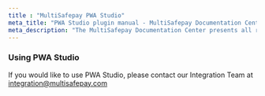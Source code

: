 ```yaml
---
title : "MultiSafepay PWA Studio"
meta_title: "PWA Studio plugin manual - MultiSafepay Documentation Center"
meta_description: "The MultiSafepay Documentation Center presents all relevant information about our Plugins and API. You can also find support pages for Payment Methods, Tools and General Questions as well as the contact details of our Support and Integration Teams."
---
```


### Using PWA Studio

If you would like to use PWA Studio, please contact our Integration Team at <integration@multisafepay.com>
